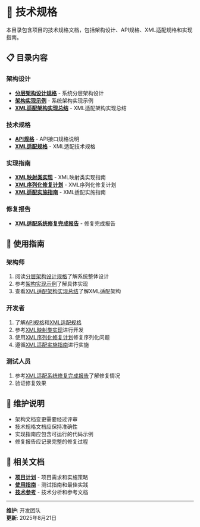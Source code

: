 # 🔧 技术规格

本目录包含项目的技术规格文档，包括架构设计、API规格、XML适配规格和实现指南。

## 📋 目录内容

### 架构设计
- **[分层架构设计规格](LAYERED_ARCHITECTURE_DESIGN_SPEC.md)** - 系统分层架构设计
- **[架构实现示例](架构实现示例.md)** - 系统架构实现示例
- **[XML适配架构实现总结](XML适配架构实现总结.md)** - XML适配架构实现总结

### 技术规格
- **[API规格](api-spec.md)** - API接口规格说明
- **[XML适配规格](XML_Adaptation_Specifications.md)** - XML适配技术规格

### 实现指南
- **[XML映射类实现](XML_Mapping_Classes_Implementation.md)** - XML映射类实现指南
- **[XML序列化修复计划](XML_Serialization_Fix_Plan.md)** - XML序列化修复计划
- **[XML适配实施指南](xml-adaptation-implementation-guide.md)** - XML适配实施指南

### 修复报告
- **[XML适配系统修复完成报告](XML适配系统修复完成报告.md)** - 修复完成报告

## 🎯 使用指南

### 架构师
1. 阅读[分层架构设计规格](LAYERED_ARCHITECTURE_DESIGN_SPEC.md)了解系统整体设计
2. 参考[架构实现示例](架构实现示例.md)了解具体实现
3. 查看[XML适配架构实现总结](XML适配架构实现总结.md)了解XML适配架构

### 开发者
1. 了解[API规格](api-spec.md)和[XML适配规格](XML_Adaptation_Specifications.md)
2. 参考[XML映射类实现](XML_Mapping_Classes_Implementation.md)进行开发
3. 使用[XML序列化修复计划](XML_Serialization_Fix_Plan.md)修复序列化问题
4. 遵循[XML适配实施指南](xml-adaptation-implementation-guide.md)进行实施

### 测试人员
1. 参考[XML适配系统修复完成报告](XML适配系统修复完成报告.md)了解修复情况
2. 验证修复效果

## 📝 维护说明

- 架构文档变更需要经过评审
- 技术规格文档应保持准确性
- 实现指南应包含可运行的代码示例
- 修复报告应记录完整的修复过程

## 🔗 相关文档

- **[项目计划](../project/)** - 项目需求和实施策略
- **[使用指南](../../guides/)** - 测试指南和最佳实践
- **[技术参考](../../reference/)** - 技术分析和参考文档

---

**维护**: 开发团队  
**更新**: 2025年8月21日